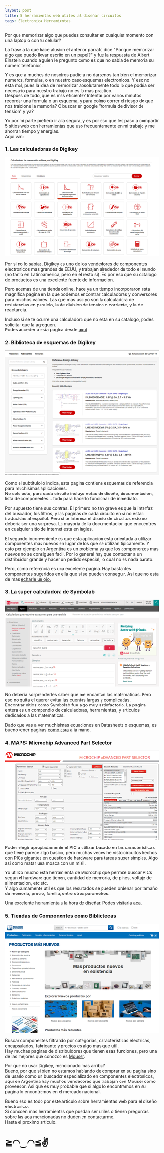 ```yaml
---
layout: post
title: 5 herramientas web utiles al diseñar circuitos
tags: Electronica Herramientas
---
```

Por que memorizar algo que puedes consultar en cualquier momento con una laptop o con tu celular?
<!--more-->
La frase a la que hace alusion el anterior parrafo dice "Por que memorizar algo que puedo llevar escrito en un papel?" y fue la respuesta de Albert Einstein cuando alguien le pregunto como es que no sabia de memoria su numero telefonico.

Y es que a muchos de nosotros pudiera no darsenos tan bien el memorizar numeros, formulas, o en nuestro caso esquemas electronicos. Y eso no esta mal, pues la idea de memorizar absolutamente todo lo que podria ser necesario para nuestro trabajo no es lo mas practico.  
Despues de todo, que es mas eficiente? Intentar por varios minutos recordar una formula o  un esquema, y para colmo correr el riesgo de que nos traicione la memoria? O buscar en google "formula de divisor de tension" y ya?

Yo por mi parte prefiero ir a la segura, y es por eso que les paso a compartir 5 sitios web con herramientas que uso frecuentemente en mi trabajo y me ahorran tiempo y energias.  
Aqui van:

### **1. Las calculadoras de Digikey**
![Calculadoras Digikey](/images/paginas-utiles-1.png)

Por si no lo sabias, Digikey es uno de los vendedores de componentes electronicos mas grandes de EEUU, y trabajan alrededor de todo el mundo (no tanto en Latinoamerica, pero en el resto si). Es por eso que su catalogo de productos es una excelente fuente de informacion.

Pero ademas de una tienda online, hace ya un tiempo incorporaron esta magnifica pagina en la que podemos encontrar calculadoras y conversores para muchos valores. Las que mas uso yo son la calculadora de resistencias en paralelo, la de division de tension o corriente, y la de reactancia.

Incluso si se te ocurre una calculadora que no esta en su catalogo, podes solicitar que la agreguen.  
Podes acceder a esta pagina desde [aqui](https://www.digikey.com/es/resources/online-conversion-calculators)

### **2. Biblioteca de esquemas de Digikey**
![Biblioteca Digikey](/images/paginas-utiles-2.png)

Como el subtitulo lo indica, esta pagina contiene esquemas de referencia para muchisimas aplicaciones.  
No solo esto, para cada circuito incluye notas de diseño, documentacion, lista de componentes... todo para hacerlo funcionar de inmediato.

Por supuesto tiene sus contras. El primero no tan grave es que la interfaz del buscador, los filtros, y las paginas de cada circuito en si no estan traducidas al español. Pero si te interesa el diseño de circuitos esto no deberia ser una sorpresa. La mayoria de la documentacion que encuentres en cualquier sitio de internet esta en ingles.

El segundo inconveniente es que esta aplicacion esta orientada a utilizar componentes mas nuevos en lugar de los que se utilizan tipicamente. Y esto por ejemplo en Argentina es un problema ya que los componentes mas nuevos no se consiguen facil. Por lo general hay que contactar a un distribuidor grande y hacer un pedido especial, lo cual no es nada barato.

Pero, como referencia es una excelente pagina. Hay bastantes componentes sugeridos en ella que si se pueden conseguir. Asi que no esta de mas [echarle un ojo.](https://www.digikey.com/reference-designs/es)

### **3. La super calculadora de Symbolab**
![Symbolab](/images/paginas-utiles-3.png)

No deberia sorprenderles saber que me encantan las matematicas. Pero eso no quita el querer evitar las cuentas largas y complicadas.  
Encontrar sitios como Symbolab fue algo muy satisfactorio. La pagina entera es un compendio de calculadoras, herramientas, y articulos dedicados a las matematicas.

Dado que vas a ver muchisimas ecuaciones en Datasheets o esquemas, es bueno tener paginas [como esta](https://es.symbolab.com) a la mano.

### **4. MAPS: Microchip Advanced Part Selector**
![MAPS](/images/paginas-utiles-4.png)

Poder elegir apropiadamente el PIC a utilizar basado en las caracteristicas que tiene parece algo basico, pero muchas veces he visto circuitos hechos con PICs gigantes en cuestion de hardware para tareas super simples. Algo asi como matar una mosca con un misil.

Yo utilizo mucho esta herramienta de Microchip que permite buscar PICs segun el hardware que tienen, cantidad de memoria, de pines, voltaje de alimentacion, etc etc.  
Y algo sumamente util es que los resultados se pueden ordenar por tamaño de memoria, precio, familia, entre otros parametros.

Una excelente herramienta a la hora de diseñar. Podes visitarla [aca.](https://www.microchip.com/maps/microcontroller.aspx)

### **5. Tiendas de Componentes como Bibliotecas**
![Tienda de Mouser](/images/paginas-utiles-5.png)

Buscar componentes filtrando por categorias, caracteristicas electricas, encapsulados, fabricante y precios es algo mas que util.  
Hay muchas paginas de distribuidores que tienen esas funciones, pero una de las mejores que conozco es [Mouser](https://ar.mouser.com).

Por que no usar Digikey, mencionado mas arriba?  
Bueno, por que si bien no estamos hablando de comprar en su pagina sino de usarlo como un buscador especializado en componentes electronicos, aqui en Argentina hay muchos vendedores que trabajan con Mouser como proveedor. Asi que es muy probable que si algo lo encontramos en su pagina lo encontremos en el mercado nacional.

Bueno eso es todo por este articulo sobre herramientas web para el diseño electronico.  
Si conocen mas herramientas que puedan ser utiles o tienen preguntas sobre las aca mencionadas no duden en contactarme.  
Hasta el proximo articulo. 
# ≧◠‿◠≦✌